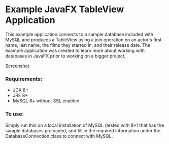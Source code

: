 # Example JavaFX TableView Application

This example application connects to a sample database included with MySQL and produces a TableView using 
a join operation on an actor's first name, last name, the films they starred in, and their release date. The
 example application was created to learn more about working with databases in JavaFX prior to working on a bigger project.
   
[Screenshot](screen.png)
   
### Requirements:
* JDK 8+
* JRE 8+
* MySQL 8+ without SSL enabled

### To use:
Simply run this on a local installation of MySQL (tested with 8+) that has the sample databases preloaded, and fill in 
the required information under the DatabaseConnection class to connect with MySQL.
